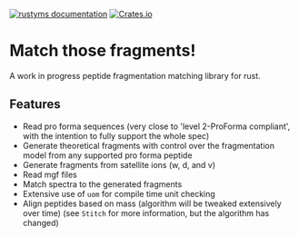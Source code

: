 [![rustyms documentation](https://docs.rs/rustyms/badge.svg)](https://docs.rs/rustyms)
[![Crates.io](https://img.shields.io/crates/v/rustyms.svg)](https://crates.io/crates/rustyms)

# Match those fragments!

A work in progress peptide fragmentation matching library for rust.

## Features
 - Read pro forma sequences (very close to 'level 2-ProForma compliant', with the intention to fully support the whole spec)
 - Generate theoretical fragments with control over the fragmentation model from any supported pro forma peptide
 - Generate fragments from satellite ions (w, d, and v)
 - Read mgf files
 - Match spectra to the generated fragments
 - Extensive use of `uom` for compile time unit checking
 - Align peptides based on mass (algorithm will be tweaked extensively over time) (see `Stitch` for more information, but the algorithm has changed)